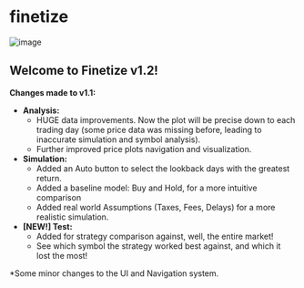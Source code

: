 # finetize

![image](https://github.com/HMDank/finetize/assets/109755535/355e7725-4102-48de-8618-992619467324)

## Welcome to Finetize v1.2!

**Changes made to v1.1:**

* **Analysis:**
    * HUGE data improvements. Now the plot will be precise down to each trading day (some price data was missing before, leading to inaccurate simulation and symbol analysis).
    * Further improved price plots navigation and visualization.
* **Simulation:**
    * Added an Auto button to select the lookback days with the greatest return.
    * Added a baseline model: Buy and Hold, for a more intuitive comparison
    * Added real world Assumptions (Taxes, Fees, Delays) for a more realistic simulation.
* **[NEW!] Test:**
    * Added for strategy comparison against, well, the entire market!
    * See which symbol the strategy worked best against, and which it lost the most!

*Some minor changes to the UI and Navigation system.
